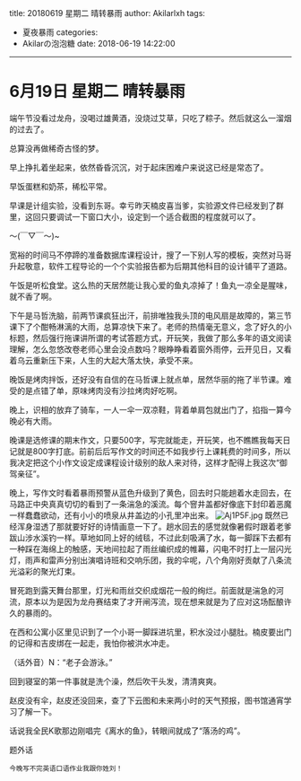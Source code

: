 title: 20180619 星期二 晴转暴雨
author: Akilarlxh
tags:
  - 夏夜暴雨
categories:
  - Akilarの泡泡糖
date: 2018-06-19 14:22:00
---
 # 6月19日 星期二 晴转暴雨
 
端午节没看过龙舟，没喝过雄黄酒，没烧过艾草，只吃了粽子。然后就这么一溜烟的过去了。

总算没再做稀奇古怪的梦。

早上挣扎着坐起来，依然昏昏沉沉，对于起床困难户来说这已经是常态了。

早饭蛋糕和奶茶，稀松平常。

早课是计组实验，没看到东哥。幸亏昨天楠皮喜当爹，实验源文件已经发到了群里，这回只要调试一下窗口大小，设定到一个适合截图的程度就可以了。

～(￣▽￣～)~

宽裕的时间马不停蹄的准备数据库课程设计，搜了一下别人写的模板，突然对马哥升起敬意，软件工程导论的一个个实验报告都为后期其他科目的设计铺平了道路。

午饭是听松食堂。这么热的天居然能让我心爱的鱼丸凉掉了！鱼丸一凉全是腥味，就不香了啊。

下午是马哲洗脑，前两节课疯狂出汗，前排唯独我头顶的电风扇是故障的，第三节课下了个酣畅淋漓的大雨，总算凉快下来了。老师的热情毫无意义，念了好久的小标题，然后强行拖课讲所谓的考试答题方式，开玩笑，我做了那么多年的语文阅读理解，怎么忽悠改卷老师心里会没点数吗？眼睁睁看着窗外雨停，云开见日，又看着乌云重新压下来，人生的大起大落太快，承受不来。

晚饭是烤肉拌饭，还好没有自信的在马哲课上就点单，居然华丽的拖了半节课。难受的是点错了单，原味烤肉没有沙拉烤肉好吃啊。

晚上，识相的放弃了骑车，一人一伞一双凉鞋，背着单肩包就出门了，掐指一算今晚必有大雨。

晚课是选修课的期末作文，只要500字，写完就能走，开玩笑，也不瞧瞧我每天日记就是800字打底。前前后后写作文的时间还不如我步行上课耗费的时间多，所以我决定把这个小作文设定成课程设计级别的敌人来对待，这样才配得上我这次“御驾亲征”。

晚上，写作文时看着暴雨预警从蓝色升级到了黄色，回去时只能趟着水走回去，在马路正中央真真切切的看到了一条湍急的溪流。每个窨井盖都好像底下封印着恶魔一样蠢蠢欲动，还有小小的喷泉从井盖边的小孔里冲出来。
![Aj1P5F.jpg](https://s2.ax1x.com/2019/04/15/Aj1P5F.jpg)
既然已经浑身湿透了那就要好好的诗情画意一下了。趟水回去的感觉就像暑假时跟着老爹跋山涉水溪钓一样。草地如同上好的绒毯，不过此刻吸满了水，每一脚踩下去都有一种踩在海绵上的触感，天地间拉起了雨丝编织成的帷幕，闪电不时打上一层闪光灯，雨声和雷声分别出演唱诗班和交响乐团，我的伞呢，八个角刚好贡献了八条流光溢彩的聚光灯束。

冒死跑到露天舞台那里，灯光和雨丝交织成烟花一般的绚烂。前面就是湍急的河流，原本以为是因为龙舟赛结束了才开闸泻流，现在想来就是为了应对这场酝酿许久的暴雨的。

在西和公寓小区里见识到了一个小哥一脚踩进坑里，积水没过小腿肚。楠皮要出门的记得和吉皮绑在一起走，我怕你被洪水冲走。

（话外音）N：“老子会游泳。”

回到寝室的第一件事就是洗个澡，然后吹干头发，清清爽爽。

赵皮没有伞，赵皮还没回来，查了下云图和未来两小时的天气预报，图书馆通宵学习了解一下。

话说我全民K歌那边刚唱完《离水的鱼》，转眼间就成了“落汤的鸡”。

题外话
```
今晚写不完英语口语作业我跟你姓刘！
```